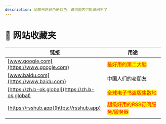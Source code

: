 ```yaml
---
description: 如果用途颜色是红色，说明国内可能访问不了
---
```


# 🔗 网站收藏夹



| 链接                                               | 用途                                               |
| ------------------------------------------------ | ------------------------------------------------ |
| [www.google.com](https://www.google.com)         | <mark style="color:red;">最好用的第二大脑</mark>         |
| [www.baidu.com](https://www.baidu.com)           | 中国人们的老朋友                                         |
| [https://zh.b-ok.global](https://zh.b-ok.global) | <mark style="color:red;">全球电子书盗版集散地</mark>       |
| [https://rsshub.app](https://rsshub.app)         | <mark style="color:red;">超级好用的RSS订阅服务/服务器</mark> |
|                                                  |                                                  |
